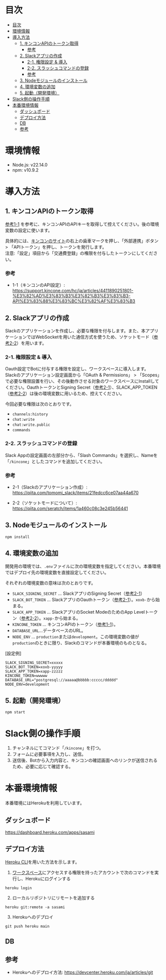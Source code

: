 # 目次

- [目次](#目次)
- [環境情報](#環境情報)
- [導入方法](#導入方法)
  - [1. キンコンAPIのトークン取得](#1-キンコンapiのトークン取得)
    - [参考](#参考)
  - [2. Slackアプリの作成](#2-slackアプリの作成)
    - [2-1. 権限設定 \& 導入](#2-1-権限設定--導入)
    - [2-2. スラッシュコマンドの登録](#2-2-スラッシュコマンドの登録)
    - [参考](#参考-1)
  - [3. Nodeモジュールのインストール](#3-nodeモジュールのインストール)
  - [4. 環境変数の追加](#4-環境変数の追加)
  - [5. 起動（開発環境）](#5-起動開発環境)
- [Slack側の操作手順](#slack側の操作手順)
- [本番環境情報](#本番環境情報)
  - [ダッシュボード](#ダッシュボード)
  - [デプロイ方法](#デプロイ方法)
  - [DB](#db)
  - [参考](#参考-2)



# 環境情報

- Node.js: v22.14.0
- npm: v10.9.2

# 導入方法

## 1. キンコンAPIのトークン取得

[参考1-1](https://support.kincone.com/hc/ja/articles/4411890251801-%E3%82%AD%E3%83%B3%E3%82%B3%E3%83%B3-API%E3%83%88%E3%83%BC%E3%82%AF%E3%83%B3) を参考に、キンコンAPIのAPIキーを取得して控えてください。後の環境変数の設定に使います。

具体的には、[キンコンのサイト](https://kincone.com/dashboard/admin)の右上の歯車マークを押し、「外部連携」ボタン > 「APIトークン」を押し、トークンを発行します。<br/>
注意:「設定」項目から「交通費登録」の権限を付与したトークンにしてください。

### 参考

- 1-1（キンコンのAPI設定）: https://support.kincone.com/hc/ja/articles/4411890251801-%E3%82%AD%E3%83%B3%E3%82%B3%E3%83%B3-API%E3%83%88%E3%83%BC%E3%82%AF%E3%83%B3

## 2. Slackアプリの作成

Slackのアプリケーションを作成し、必要な権限を付与します。また、本アプリケーションではWebSocketを用いた通信方式を使うため、ソケットモード（[参考2-2](https://qiita.com/seratch/items/1a460c08c3e245b56441)）を用います。

### 2-1. 権限設定 & 導入

Oauth設定でBotに付与する権限を設定し、ワークスペースに導入します。
Slackのアプリケーション設定画面から「OAuth & Permissions」 > 「Scopes」で必要な権限設置を行い、その後動作させる対象のワークスペースにInstallしてください。OauthトークンとSigning Secret（[参考2-1](https://qiita.com/tomomi_slack/items/21fedcc6ce07aa44a670)）、SLACK_APP_TOKEN（[参考2-2](https://qiita.com/seratch/items/1a460c08c3e245b56441)）は後の環境変数に用いるため、控えてください。

今回必要な権限は次のとおりです。

- `channels:history`
- `chat:write`
- `chat:write.public`
- `commands`

### 2-2. スラッシュコマンドの登録

Slack Appの設定画面の左部分から、「Slash Commands」を選択し、Nameを「`/kincone`」としたコマンドを追加してください。

### 参考

- 2-1（Slackのアプリケーション作成）: https://qiita.com/tomomi_slack/items/21fedcc6ce07aa44a670 

- 2-2（ソケットモードについて）: https://qiita.com/seratch/items/1a460c08c3e245b56441


## 3. Nodeモジュールのインストール

```shell
npm install
```

## 4. 環境変数の追加

開発用の環境では、`.env`ファイルに次の環境変数を指定してください。本番環境ではデプロイ先の環境変数を直接設定してください。

それぞれの環境変数の意味は次のとおりです。
- `SLACK_SIGNING_SECRET` ... SlackアプリのSigning Secret（[参考2-1](https://qiita.com/tomomi_slack/items/21fedcc6ce07aa44a670)）
- `SLACK_BOT_TOKEN` ... SlackアプリのOauthトークン（[参考2-1](https://qiita.com/tomomi_slack/items/21fedcc6ce07aa44a670)）。`xoxb-`から始まる。
- `SLACK_APP_TOKEN` ... SlackアプリのSocket ModeのためのApp Levelトークン（[参考2-2](https://qiita.com/seratch/items/1a460c08c3e245b56441)）。`xapp-`から始まる。
- `KINCONE_TOKEN` ... キンコンAPIのトークン（[参考1-1](https://support.kincone.com/hc/ja/articles/4411890251801-%E3%82%AD%E3%83%B3%E3%82%B3%E3%83%B3-API%E3%83%88%E3%83%BC%E3%82%AF%E3%83%B3)）。
- `DATABASE_URL`...データベースのURL。
- `NODE_ENV` ... `production`または`development`。この環境変数の値が`production`のときに限り、Slackのコマンドが本番環境のものとなる。

[設定例]
```
SLACK_SIGNING_SECRET=xxxxx
SLACK_BOT_TOKEN=xoxb-yyyyy
SLACK_APP_TOKEN=xapp-zzzzz
KINCONE_TOKEN=wwwww
DATABASE_URL="postgresql://aaaaa@bbbbb:ccccc/ddddd"
NODE_ENV=development
```

## 5. 起動（開発環境）


```npm start```

# Slack側の操作手順

1. チャンネルにてコマンド「`/kincone`」を打つ。
2. フォームに必要事項を入力し、送信。
3. 送信後、Botから入力内容と、キンコンの確認画面へのリンクが送信されるため、必要に応じて確認する。

 # 本番環境情報

本番環境にはHerokuを利用しています。

## ダッシュボード

https://dashboard.heroku.com/apps/sasami

## デプロイ方法

[Heroku CLI](https://devcenter.heroku.com/articles/heroku-cli)を用いた方法を示します。

1. [ワークスペース](https://dashboard.heroku.com/apps/sasami)にアクセスする権限を持ったアカウントで次のコマンドを実行し、Herokuにログインする

```shell
heroku login
```

2. ローカルリポジトリにリモートを追加する

```shell
heroku git:remote -a sasami
```

3. Herokuへのデプロイ

```shell
git push heroku main
```


## DB




## 参考

- Herokuへのデプロイ方法: https://devcenter.heroku.com/ja/articles/git
 



